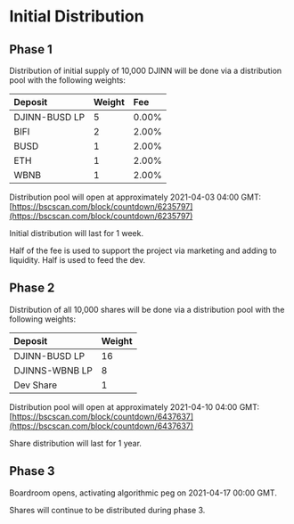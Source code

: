 # Initial Distribution

## Phase 1

Distribution of initial supply of 10,000 DJINN will be done via a distribution pool with the following weights:

| Deposit | Weight | Fee |
| :--- | :--- | :--- |
| DJINN-BUSD LP | 5 | 0.00% |
| BIFI | 2 | 2.00% |
| BUSD | 1 | 2.00% |
| ETH | 1 | 2.00% |
| WBNB | 1 | 2.00% |

Distribution pool will open at approximately 2021-04-03 04:00 GMT: [https://bscscan.com/block/countdown/6235797](https://bscscan.com/block/countdown/6235797)

Initial distribution will last for 1 week.

Half of the fee is used to support the project via marketing and adding to liquidity. Half is used to feed the dev.

## Phase 2

Distribution of all 10,000 shares will be done via a distribution pool with the following weights:

| Deposit | Weight |
| :--- | :--- |
| DJINN-BUSD LP | 16 |
| DJINNS-WBNB LP | 8 |
| Dev Share | 1 |

Distribution pool will open at approximately 2021-04-10 04:00 GMT: [https://bscscan.com/block/countdown/6437637](https://bscscan.com/block/countdown/6437637)

Share distribution will last for 1 year.

## Phase 3

Boardroom opens, activating algorithmic peg on 2021-04-17 00:00 GMT.

Shares will continue to be distributed during phase 3.

